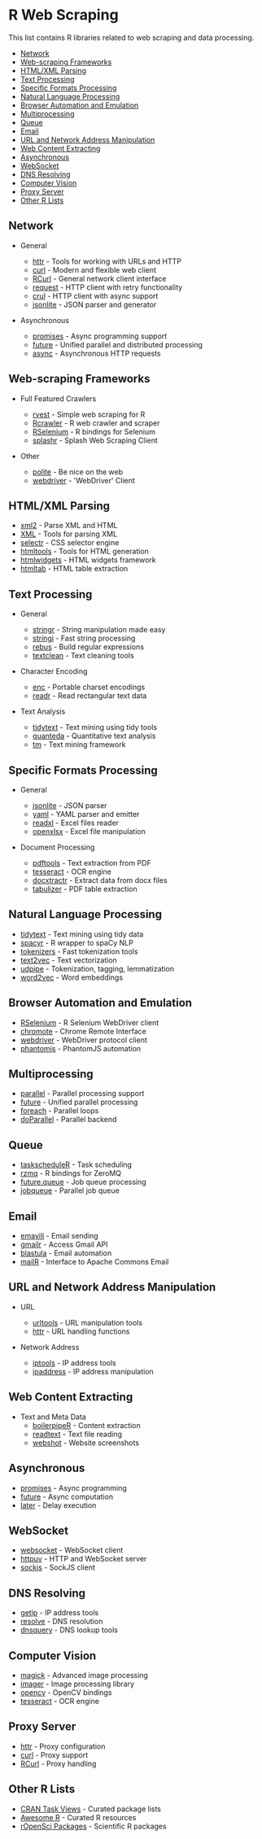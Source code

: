 # R Web Scraping

This list contains R libraries related to web scraping and data processing.

* [Network](#network)
* [Web-scraping Frameworks](#web-scraping-frameworks)
* [HTML/XML Parsing](#htmlxml-parsing)
* [Text Processing](#text-processing)
* [Specific Formats Processing](#specific-formats-processing)
* [Natural Language Processing](#natural-language-processing)
* [Browser Automation and Emulation](#browser-automation-and-emulation)
* [Multiprocessing](#multiprocessing)
* [Queue](#queue)
* [Email](#email)
* [URL and Network Address Manipulation](#url-and-network-address-manipulation)
* [Web Content Extracting](#web-content-extracting)
* [Asynchronous](#asynchronous)
* [WebSocket](#websocket)
* [DNS Resolving](#dns-resolving)
* [Computer Vision](#computer-vision)
* [Proxy Server](#proxy-server)
* [Other R Lists](#other-r-lists)

## Network

* General
  * [httr](https://github.com/r-lib/httr) - Tools for working with URLs and HTTP
  * [curl](https://github.com/jeroen/curl) - Modern and flexible web client
  * [RCurl](https://cran.r-project.org/package=RCurl) - General network client interface
  * [request](https://github.com/sckott/request) - HTTP client with retry functionality
  * [crul](https://github.com/ropensci/crul) - HTTP client with async support
  * [jsonlite](https://github.com/jeroen/jsonlite) - JSON parser and generator

* Asynchronous
  * [promises](https://github.com/rstudio/promises) - Async programming support
  * [future](https://github.com/HenrikBengtsson/future) - Unified parallel and distributed processing
  * [async](https://github.com/djnavarro/async) - Asynchronous HTTP requests

## Web-scraping Frameworks

* Full Featured Crawlers
  * [rvest](https://github.com/tidyverse/rvest) - Simple web scraping for R
  * [Rcrawler](https://github.com/salimk/Rcrawler) - R web crawler and scraper
  * [RSelenium](https://github.com/ropensci/RSelenium) - R bindings for Selenium
  * [splashr](https://github.com/hrbrmstr/splashr) - Splash Web Scraping Client

* Other
  * [polite](https://github.com/dmi3kno/polite) - Be nice on the web
  * [webdriver](https://github.com/ropensci/webdriver) - 'WebDriver' Client

## HTML/XML Parsing

* [xml2](https://github.com/r-lib/xml2) - Parse XML and HTML
* [XML](https://cran.r-project.org/package=XML) - Tools for parsing XML
* [selectr](https://github.com/sjp/selectr) - CSS selector engine
* [htmltools](https://github.com/rstudio/htmltools) - Tools for HTML generation
* [htmlwidgets](https://github.com/ramnathv/htmlwidgets) - HTML widgets framework
* [htmltab](https://github.com/crubba/htmltab) - HTML table extraction

## Text Processing

* General
  * [stringr](https://github.com/tidyverse/stringr) - String manipulation made easy
  * [stringi](https://github.com/gagolews/stringi) - Fast string processing
  * [rebus](https://github.com/richierocks/rebus) - Build regular expressions
  * [textclean](https://github.com/trinker/textclean) - Text cleaning tools

* Character Encoding
  * [enc](https://github.com/yihui/enc) - Portable charset encodings
  * [readr](https://github.com/tidyverse/readr) - Read rectangular text data

* Text Analysis
  * [tidytext](https://github.com/juliasilge/tidytext) - Text mining using tidy tools
  * [quanteda](https://github.com/quanteda/quanteda) - Quantitative text analysis
  * [tm](https://cran.r-project.org/package=tm) - Text mining framework

## Specific Formats Processing

* General
  * [jsonlite](https://github.com/jeroen/jsonlite) - JSON parser
  * [yaml](https://github.com/viking/r-yaml) - YAML parser and emitter
  * [readxl](https://github.com/tidyverse/readxl) - Excel files reader
  * [openxlsx](https://github.com/awalker89/openxlsx) - Excel file manipulation

* Document Processing
  * [pdftools](https://github.com/ropensci/pdftools) - Text extraction from PDF
  * [tesseract](https://github.com/ropensci/tesseract) - OCR engine
  * [docxtractr](https://github.com/hrbrmstr/docxtractr) - Extract data from docx files
  * [tabulizer](https://github.com/ropensci/tabulizer) - PDF table extraction

## Natural Language Processing

* [tidytext](https://github.com/juliasilge/tidytext) - Text mining using tidy data
* [spacyr](https://github.com/quanteda/spacyr) - R wrapper to spaCy NLP
* [tokenizers](https://github.com/ropensci/tokenizers) - Fast tokenization tools
* [text2vec](https://github.com/dselivanov/text2vec) - Text vectorization
* [udpipe](https://github.com/bnosac/udpipe) - Tokenization, tagging, lemmatization
* [word2vec](https://github.com/bmschmidt/wordVectors) - Word embeddings

## Browser Automation and Emulation

* [RSelenium](https://github.com/ropensci/RSelenium) - R Selenium WebDriver client
* [chromote](https://github.com/rstudio/chromote) - Chrome Remote Interface
* [webdriver](https://github.com/ropensci/webdriver) - WebDriver protocol client
* [phantomjs](https://github.com/wch/webshot) - PhantomJS automation

## Multiprocessing

* [parallel](https://stat.ethz.ch/R-manual/R-devel/library/parallel/doc/parallel.pdf) - Parallel processing support
* [future](https://github.com/HenrikBengtsson/future) - Unified parallel processing
* [foreach](https://github.com/RevolutionAnalytics/foreach) - Parallel loops
* [doParallel](https://github.com/RevolutionAnalytics/doparallel) - Parallel backend

## Queue

* [taskscheduleR](https://github.com/bnosac/taskscheduleR) - Task scheduling
* [rzmq](https://github.com/ropensci/rzmq) - R bindings for ZeroMQ
* [future.queue](https://github.com/HenrikBengtsson/future.queue) - Job queue processing
* [jobqueue](https://github.com/wush978/JobQueue) - Parallel job queue

## Email

* [emayili](https://github.com/datawookie/emayili) - Email sending
* [gmailr](https://github.com/r-lib/gmailr) - Access Gmail API
* [blastula](https://github.com/rstudio/blastula) - Email automation
* [mailR](https://github.com/rpremraj/mailR) - Interface to Apache Commons Email

## URL and Network Address Manipulation

* URL
  * [urltools](https://github.com/Ironholds/urltools) - URL manipulation tools
  * [httr](https://github.com/r-lib/httr) - URL handling functions

* Network Address
  * [iptools](https://github.com/hrbrmstr/iptools) - IP address tools
  * [ipaddress](https://github.com/davidchall/ipaddress) - IP address manipulation

## Web Content Extracting

* Text and Meta Data
  * [boilerpipeR](https://github.com/kohlschutter/boilerpipe-r) - Content extraction
  * [readtext](https://github.com/quanteda/readtext) - Text file reading
  * [webshot](https://github.com/wch/webshot) - Website screenshots

## Asynchronous

* [promises](https://github.com/rstudio/promises) - Async programming
* [future](https://github.com/HenrikBengtsson/future) - Async computation
* [later](https://github.com/r-lib/later) - Delay execution

## WebSocket

* [websocket](https://github.com/rstudio/websocket) - WebSocket client
* [httpuv](https://github.com/rstudio/httpuv) - HTTP and WebSocket server
* [sockjs](https://github.com/rstudio/sockjs) - SockJS client

## DNS Resolving

* [getip](https://github.com/hrbrmstr/getip) - IP address tools
* [resolve](https://github.com/hrbrmstr/resolve) - DNS resolution
* [dnsquery](https://github.com/hrbrmstr/dnsquery) - DNS lookup tools

## Computer Vision

* [magick](https://github.com/ropensci/magick) - Advanced image processing
* [imager](https://github.com/dahtah/imager) - Image processing library
* [opencv](https://github.com/swarm-lab/Rvision) - OpenCV bindings
* [tesseract](https://github.com/ropensci/tesseract) - OCR engine

## Proxy Server

* [httr](https://github.com/r-lib/httr) - Proxy configuration
* [curl](https://github.com/jeroen/curl) - Proxy support
* [RCurl](https://cran.r-project.org/package=RCurl) - Proxy handling

## Other R Lists

* [CRAN Task Views](https://cran.r-project.org/web/views/) - Curated package lists
* [Awesome R](https://github.com/qinwf/awesome-R) - Curated R resources
* [rOpenSci Packages](https://ropensci.org/packages/) - Scientific R packages
